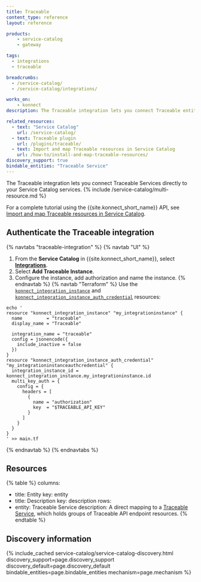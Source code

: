 ```yaml
---
title: Traceable
content_type: reference
layout: reference

products:
    - service-catalog
    - gateway

tags:
  - integrations
  - traceable

breadcrumbs:
  - /service-catalog/
  - /service-catalog/integrations/

works_on:
    - konnect
description: The Traceable integration lets you connect Traceable entities directly to your Service Catalog services.

related_resources:
  - text: "Service Catalog"
    url: /service-catalog/
  - text: Traceable plugin
    url: /plugins/traceable/
  - text: Import and map Traceable resources in Service Catalog
    url: /how-to/install-and-map-traceable-resources/
discovery_support: true
bindable_entities: "Traceable Service"
---
```


The Traceable integration lets you connect Traceable Services directly to your Service Catalog services.
{% include /service-catalog/multi-resource.md %}

For a complete tutorial using the {{site.konnect_short_name}} API, see [Import and map Traceable resources in Service Catalog](/how-to/install-and-map-traceable-resources/).

## Authenticate the Traceable integration

{% navtabs "traceable-integration" %}
{% navtab "UI" %}
1. From the **Service Catalog** in {{site.konnect_short_name}}, select **[Integrations](https://cloud.konghq.com/us/service-catalog/integrations)**. 
2. Select **Add Traceable Instance**.
3. Configure the instance, add authorization and name the instance. 
{% endnavtab %}
{% navtab "Terraform" %}
Use the [`konnect_integration_instance`](https://github.com/Kong/terraform-provider-konnect/blob/main/examples/resources/integration_instance.tf) and [`konnect_integration_instance_auth_credential`](https://github.com/Kong/terraform-provider-konnect/blob/main/examples/resources/integration_instance_auth_credential.tf) resources:
```hcl
echo '
resource "konnect_integration_instance" "my_integrationinstance" {
  name         = "traceable"
  display_name = "Traceable"

  integration_name = "traceable"
  config = jsonencode({
    include_inactive = false
  })
}
resource "konnect_integration_instance_auth_credential" "my_integrationinstanceauthcredential" {
  integration_instance_id = konnect_integration_instance.my_integrationinstance.id
  multi_key_auth = {
    config = {
      headers = [
        {
          name = "authorization"
          key  = "$TRACEABLE_API_KEY"
        }
      ]
    }
  }
}
' >> main.tf
```
{% endnavtab %}
{% endnavtabs %}

## Resources

<!--vale off-->
{% table %}
columns:
  - title: Entity
    key: entity
  - title: Description
    key: description
rows:
  - entity: Traceable Service
    description: 
      A direct mapping to a [Traceable Service](https://docs.traceable.ai/docs/domains-services-backends), which holds groups of Traceable API endpoint resources.
{% endtable %}
<!--vale on-->

## Discovery information

<!-- vale off-->

{% include_cached service-catalog/service-catalog-discovery.html 
   discovery_support=page.discovery_support
   discovery_default=page.discovery_default
   bindable_entities=page.bindable_entities
   mechanism=page.mechanism %}

<!-- vale on-->



